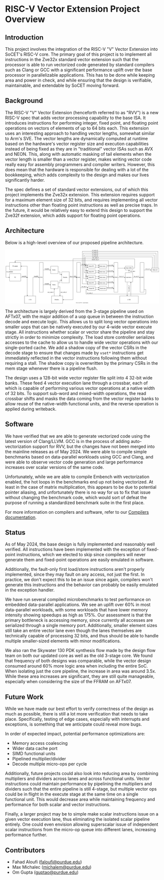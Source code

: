 # RISC-V Vector Extension Project Overview

## Introduction

This project involves the integration of the RISC-V "V" Vector Extension into SoCET's RISC-V core. The primary goal of this project is to implement all instructions in the Zve32x standard vector extension such that the processor is able to run vectorized code generated by standard compilers such as Clang or GCC with a significant performance uplift over the base processor in parallelizable applications. This has to be done while keeping area and power in check, and while ensuring that the design is verifiable, maintainable, and extendable by SoCET moving forward.


## Background

The RISC-V "V" Vector Extension (henceforth referred to as "RVV") is a new RISC-V spec that adds vector processing capability to the base ISA. It introduces instructions for performing integer, fixed point, and floating point operations on vectors of elements of up to 64 bits each. This extension uses an interesting approach to handling vector lengths, somewhat similar to Arm's SVE. The vector lengths are dynamically computed at runtime based on the hardware's vector register size and execution capabilities instead of being fixed as they are in "traditional" vector ISAs such as AVX and NEON. This, along with automatic masking of tail elements when the vector length is smaller than a vector register, makes writing vector code really easy for assembly programmers and compiler writers. However, this does mean that the hardware is responsible for dealing with a lot of the bookkeeping, which adds complexity to the design and makes our lives significantly harder.

The spec defines a set of standard vector extensions, out of which this project implements the Zve32x extension. This extension requires support for a maximum element size of 32 bits, and requires implementing all vector instructions other than floating point instructions as well as precise traps. In the future, it would be relatively easy to extend this design to support the Zve32f extension, which adds support for floating point operations.


## Architecture

Below is a high-level overview of our proposed pipeline architecture.

![Vector pipeline diagram](images/rvv_naive_detailed_f23.svg)

The architecture is largely derived from the 3-stage pipeline used on AFTx07, with the major addition of a uop queue in between the instruction decode and execute logic. This allows us to split long vector operations into smaller uops that can be natively executed by our 4-wide vector execute stage. All instructions whether scalar or vector share the pipeline and stay strictly in order to minimize complexity. The load store controller serializes accesses to the cache to allow us to handle wide vector operations with our single-ported cache. We add a shadow copy of the vector CSRs in the decode stage to ensure that changes made by `vset*` instructions get immediately reflected in the vector instructions following them without requiring a stall. The shadow copy is overwritten by the primary CSRs in the mem stage whenever there is a pipeline flush.

The design uses a 128-bit wide vector register file split into 4 32-bit wide banks. These feed 4 vector execution lane through a crossbar, each of which is capable of performing various vector operations at a native width of 32 bits. To support sub-word and mixed-width operations, the read crossbar shifts and masks the data coming from the vector register banks to allow reuse of the native-width functional units, and the reverse operation is applied during writeback.


## Software

We have verified that we are able to generate vectorized code using the latest version of Clang/LLVM. GCC is in the process of adding auto-vectorization support for RVV, but the changes have not been merged into the mainline releases as of May 2024. We were able to compile simple benchmarks based on data-parallel workloads using GCC and Clang, and were able to observe vector code generation and large performance increases over scalar versions of the same code.

Unfortunately, while we are able to compile Embench with vectorization enabled, the hot loops in the benchmarks end up not being vectorized. At least in the case of matrix multiplication, this appears to be due to potential pointer aliasing, and unfortunately there is no way for us to fix that issue without changing the benchmark code, which would sort of defeat the purpose of running a standardized benchmark suite in the first place.

For more information on compilers and software, refer to our [Compilers documentation](rv32v_compilers.md).


## Status
As of May 2024, the base design is fully implemented and reasonably well verified. All instructions have been implemented with the exception of fixed-point instructions, which we elected to skip since compilers will never generate them and fixed-point operations are easily emulated in software.

Additionally, the fault-only first load/store instructions aren't properly implemented, since they may fault on any access, not just the first. In practice, we don't expect this to be an issue since again, compilers won't generate this instructions and the behavior can probably be easily emulated in the exception handler.

We have run several compiled microbenchmarks to test performance on embedded data-parallel applications. We see an uplift over 60% in most data-parallel workloads, with some workloads that have lower memory intensity showing speedups as high as 175%. Our assessment is that the primary bottleneck is accessing memory, since currently all accesses are serialized through a single memory port. Additionally, smaller element sizes still take an entire vector lane even though the lanes themselves are technically capable of processing 32 bits, and thus should be able to handle multiple smaller-sized elements with minor modifications.

We also ran the Skywater 130 PDK synthesis flow made by the design flow team on both our updated core as well as the old 3-stage core. We found that frequency of both designs was comparable, while the vector design consumed around 60% more logic area when including the entire SoC. When isolating just the core pipeline, the increase in area was around 3.5x. While these area increases are significant, they are still quite manageable, especially when considering the size of the FFRAM on AFTx07.


## Future Work

While we have made our best effort to verify correctness of the design as much as possible, there is still a lot more verification that needs to take place. Specifically, testing of edge cases, especially with interrupts and exceptions, is something that we anticipate could reveal more bugs.

In order of expected impact, potential performance optimizations are:
- Memory access coalescing
- Wider data cache port
- SIMD functional units
- Pipelined multiplier/divider
- Decode multiple micro-ops per cycle

Additionally, future projects could also look into reducing area by combining multipliers and dividers across lanes and across functional units. Vector instructions could maintain performance by pipelining the multipliers and dividers such that the entire pipeline is still 4-stage, but multiple vector ops could be in flight in the execute stage at the same time on a single functional unit. This would decrease area while maintaining frequency and performance for both scalar and vector instructions.

Finally, a larger project may be to simple make scalar instructions issue on a given vector execution lane, thus eliminating the isolated scalar pipeline entirely. One could even envision allowing superscalar issue of independent scalar instructions from the micro-op queue into different lanes, increasing performance further.


## Contributors

- Fahad Aloufi (faloufi@purdue.edu)
- Max Michalec (michalem@purdue.edu)
- Om Gupta (guptao@purdue.edu)
